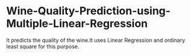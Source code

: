 # Wine-Quality-Prediction-using-Multiple-Linear-Regression
It predicts the quality of the wine.It uses Linear Regression and ordinary least square for this purpose.

